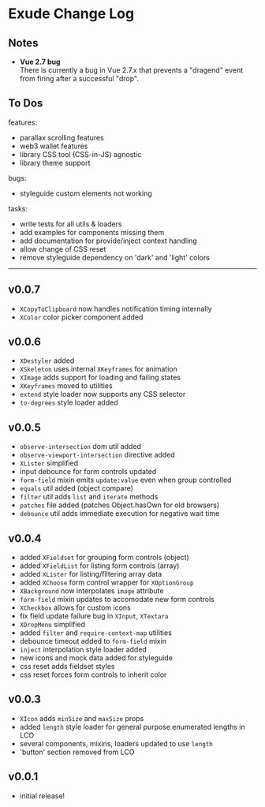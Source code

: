 # Exude Change Log

## Notes

- __Vue 2.7 bug__  
There is currently a bug in Vue 2.7.x that prevents a "dragend" event from firing after a successful "drop".


## To Dos

features:
- parallax scrolling features
- web3 wallet features
- library CSS tool (CSS-in-JS) agnostic
- library theme support

bugs:
- styleguide custom elements not working

tasks:
- write tests for all utils & loaders
- add examples for components missing them
- add documentation for provide/inject context handling
- allow change of CSS reset
- remove styleguide dependency on 'dark' and 'light' colors


---
## v0.0.7

- `XCopyToClipboard` now handles notification timing internally
- `XColor` color picker component added


## v0.0.6

- `XDestyler` added
- `XSkeleton` uses internal `XKeyframes` for animation
- `XImage` adds support for loading and failing states
- `XKeyframes` moved to utilities
- `extend` style loader now supports any CSS selector
- `to-degrees` style loader added


## v0.0.5

- `observe-intersection` dom util added
- `observe-viewport-intersection` directive added
- `XLister` simplified
- input debounce for form controls updated
- `form-field` mixin emits `update:value` even when group controlled
- `equals` util added (object compare)
- `filter` util adds `list` and `iterate` methods
- `patches` file added (patches Object.hasOwn for old browsers)
- `debounce` util adds immediate execution for negative wait time


## v0.0.4

- added `XFieldset` for grouping form controls (object)
- added `XFieldList` for listing form controls (array)
- added `XLister` for listing/filtering array data
- added `XChoose` form control wrapper for `XOptionGroup`
- `XBackground` now interpolates `image` attribute
- `form-field` mixin updates to accomodate new form controls
- `XCheckbox` allows for custom icons
- fix field update failure bug in `XInput`, `XTextara` 
- `XDropMenu` simplified
- added `filter` and `require-context-map` utilities
- debounce timeout added to `form-field` mixin
- `inject` interpolation style loader added
- new icons and mock data added for styleguide
- css reset adds fieldset styles
- css reset forces form controls to inherit color


## v0.0.3

- `XIcon` adds `minSize` and `maxSize` props
- added `length` style loader for general purpose enumerated lengths in LCO
- several components, mixins, loaders updated to use `length`
- 'button' section removed from LCO


## v0.0.1

- initial release!
